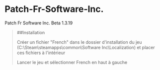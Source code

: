 # Patch-Fr-Software-Inc.
Patch Fr Software Inc. Beta 1.3.19
>##Installation
>
>Créer un fichier "French" dans le dossier d'installation du jeu (C:\Steam\steamapps\common\Software Inc\Localization) et placer ces fichiers à l'intérieur
>
>Lancer le jeu et sélectionner French en haut à gauche
